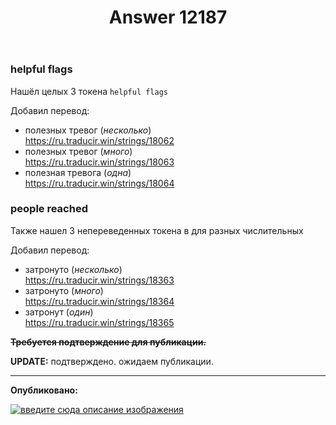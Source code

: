 ﻿---
title: "Answer 12187"
se.owner.user_id: 189027
se.owner.display_name: "Михаил Ребров"
se.owner.link: "https://ru.meta.stackoverflow.com/users/189027/%d0%9c%d0%b8%d1%85%d0%b0%d0%b8%d0%bb-%d0%a0%d0%b5%d0%b1%d1%80%d0%be%d0%b2"
se.answer_id: 12187
se.question_id: 12081
se.post_type: answer
se.is_accepted: False
---
<h3>helpful flags</h3>
<p>Нашёл целых 3 токена <code>helpful flags</code><br/></p>
<p>Добавил перевод:<br/></p>
<ul>
<li>полезных тревог (<em>несколько</em>)<br/>
<a href="https://ru.traducir.win/strings/18062" rel="nofollow noreferrer">https://ru.traducir.win/strings/18062</a></li>
<li>полезных тревог (<em>много</em>)<br/>
<a href="https://ru.traducir.win/strings/18063" rel="nofollow noreferrer">https://ru.traducir.win/strings/18063</a></li>
<li>полезная тревога (<em>одна</em>)<br/>
<a href="https://ru.traducir.win/strings/18064" rel="nofollow noreferrer">https://ru.traducir.win/strings/18064</a></li>
</ul>
<h3>people reached</h3>
<p>Также нашел 3 непереведенных токена в для разных числительных</p>
<p>Добавил перевод:<br/></p>
<ul>
<li>затронуто (<em>несколько</em>)<br/>
<a href="https://ru.traducir.win/strings/18363" rel="nofollow noreferrer">https://ru.traducir.win/strings/18363</a></li>
<li>затронуто (<em>много</em>)<br/>
<a href="https://ru.traducir.win/strings/18364" rel="nofollow noreferrer">https://ru.traducir.win/strings/18364</a></li>
<li>затронут (<em>один</em>)<br/>
<a href="https://ru.traducir.win/strings/18365" rel="nofollow noreferrer">https://ru.traducir.win/strings/18365</a></li>
</ul>
<p><strike><strong>Требуется подтверждение для публикации.</strong></strike></p>
<p><strong>UPDATE:</strong> подтверждено. ожидаем публикации.</p>
<hr />
<p><strong>Опубликовано:</strong></p>
<p><a href="https://i.stack.imgur.com/G69py.png" rel="nofollow noreferrer"><img src="https://i.stack.imgur.com/G69py.png" alt="введите сюда описание изображения" /></a></p>
